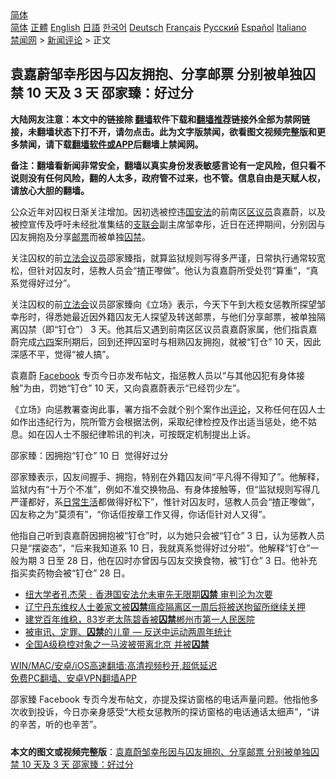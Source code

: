  <!-- 面包屑导航 --> <div class="breadcrumb"><!-- GTranslate: https://gtranslate.io/ -->  <div class="switcher notranslate">  <div class="selected">  <a href="#" onclick="return false;"> 简体</a>  </div>  <div class="option">  <a href="https://www.bannedbook.org" onclick="doGTranslate('zh-CN|zh-CN');jQuery('div.switcher div.selected a').html(jQuery(this).html());return false;" title="简体中文" class="nturl selected"> 简体</a>  <a href="https://www.bannedbook.org/zh-tw/" onclick="doGTranslate('zh-CN|zh-TW');jQuery('div.switcher div.selected a').html(jQuery(this).html());return false;" title="繁體中文" class="nturl"> 正體</a>  <a href="https://www.bannedbook.org/en/" onclick="doGTranslate('zh-CN|en');jQuery('div.switcher div.selected a').html(jQuery(this).html());return false;" title="English" class="nturl"> English</a>  <a href="https://www.bannedbook.org/ja/" onclick="doGTranslate('zh-CN|ja');jQuery('div.switcher div.selected a').html(jQuery(this).html());return false;" title="日本語" class="nturl"> 日語</a>  <a href="https://www.bannedbook.org/ko/" onclick="doGTranslate('zh-CN|ko');jQuery('div.switcher div.selected a').html(jQuery(this).html());return false;" title="한국어" class="nturl"> 한국어</a>  <a href="https://www.bannedbook.org/de/" onclick="doGTranslate('zh-CN|de');jQuery('div.switcher div.selected a').html(jQuery(this).html());return false;" title="Deutsch" class="nturl"> Deutsch</a>  <a href="https://www.bannedbook.org/fr/" onclick="doGTranslate('zh-CN|fr');jQuery('div.switcher div.selected a').html(jQuery(this).html());return false;" title="Français" class="nturl"> Français</a>  <a href="https://www.bannedbook.org/ru/" onclick="doGTranslate('zh-CN|ru');jQuery('div.switcher div.selected a').html(jQuery(this).html());return false;" title="Русский" class="nturl"> Русский</a>  <a href="https://www.bannedbook.org/es/" onclick="doGTranslate('zh-CN|es');jQuery('div.switcher div.selected a').html(jQuery(this).html());return false;" title="Español" class="nturl"> Español</a>  <a href="https://www.bannedbook.org/it/" onclick="doGTranslate('zh-CN|it');jQuery('div.switcher div.selected a').html(jQuery(this).html());return false;" title="Italiano" class="nturl"> Italiano</a>  </div>  </div>      <div class='breadcrumb-sub'><!-- Breadcrumb NavXT 6.3.0 --> <a href="https://www.bannedbook.org/" class="home">禁闻网</a> &gt; <a href="https://www.bannedbook.org/bnews/comments/" class="category">新闻评论</a> &gt; 正文</div></div><h2>袁嘉蔚邹幸彤因与囚友拥抱、分享邮票 分别被单独囚禁 10 天及 3 天 邵家臻：好过分</h2> <p class="notice"><b>大陆网友注意：本文中的链接除 <a href="https://github.com/bannedbook/fanqiang" >翻墙</a>软件下载和<a href="https://github.com/killgcd/justmysocks/blob/master/README.md">翻墙推荐</a>链接外全部为禁网链接，未翻墙状态下打不开，请勿点击。此为文字版禁闻，欲看图文视频完整版和更多禁闻，请下载<a href="https://github.com/bannedbook/fanqiang">翻墙软件或APP</a>后翻墙上禁闻网。</p><p>备注：翻墙看新闻非常安全，翻墙以真实身份发表敏感言论有一定风险，但只看不说则没有任何风险，翻的人太多，政府管不过来，也不管。信息自由是天赋人权，请放心大胆的翻墙。</b></p>  <div class="entry">  <p>公众近年对囚权日渐关注增加。因初选被控违<a href="https://www.bannedbook.org/bnews/tag/%e5%9b%bd%e5%ae%89%e6%b3%95/" class="st_tag internal_tag" rel="tag" title="标签 国安法 下的日志">国安法</a>的前南区<a href="https://www.bannedbook.org/bnews/tag/%E5%8C%BA%E8%AE%AE%E5%91%98/" class="st_tag internal_tag" rel="tag" title="标签 区议员 下的日志">区议员</a>袁嘉蔚，以及被控宣传及呼吁未经批准集结的<a href="https://www.bannedbook.org/bnews/tag/%e6%94%af%e8%81%94%e4%bc%9a/" class="st_tag internal_tag" rel="tag" title="标签 支联会 下的日志">支联会</a>副主席邹幸彤，近日在还押期间，分别因与囚友拥抱及分享<a href="https://www.bannedbook.org/bnews/tag/%e9%82%ae%e7%a5%a8/" class="st_tag internal_tag" rel="tag" title="标签 邮票 下的日志">邮票</a>而被单独<a href="https://www.bannedbook.org/bnews/tag/%E5%9B%9A%E7%A6%81/" class="st_tag internal_tag" rel="tag" title="标签 囚禁 下的日志">囚禁</a>。</p> <p>关注囚权的前<a href="https://www.bannedbook.org/bnews/tag/%E7%AB%8B%E6%B3%95%E4%BC%9A%E8%AE%AE%E5%91%98/" class="st_tag internal_tag" rel="tag" title="标签 立法会议员 下的日志">立法会议员</a>邵家臻指，就算监狱规则写得多严谨，日常执行通常较宽松，但针对囚友时，惩教人员会“揸正嚟做”。他认为袁嘉蔚所受处罚“算重”，“真系觉得好过分”。</p>  <p>关注囚权的前<a href="https://www.bannedbook.org/bnews/tag/%e7%ab%8b%e6%b3%95%e4%bc%9a/" class="st_tag internal_tag" rel="tag" title="标签 立法会 下的日志">立法会</a>议员邵家臻向《立场》表示，今天下午到大榄女惩教所探望邹幸彤时，得悉她最近因外籍囚友无人探望及转送邮票，与他们分享邮票，被单独隔离囚禁（即“钉仓”） 3 天。他其后又遇到前南区区议员袁嘉蔚家属，他们指袁嘉蔚完成<span class='wp_keywordlink'><a href="https://www.bannedbook.org/forum2/topic2509.html" title="《中国六四真相》" target="_blank">六四</a></span>案刑期后，回到还押囚室时与相熟囚友拥抱，就被“钉仓” 10 天，因此深感不平，觉得“被人搞”。</p> <p>袁嘉蔚 <a href="https://www.bannedbook.org/bnews/tag/facebook/" class="st_tag internal_tag" rel="tag" title="标签 Facebook 下的日志">Facebook</a> 专页今日亦发布帖文，指惩教人员以“与其他囚犯有身体接触”为由，罚她“钉仓” 10 天，又向袁嘉蔚表示“已经罚少左”。</p>  <p>《立场》向惩教署查询此事，署方指不会就个别个案作出<span class='wp_keywordlink_affiliate'><a href="https://www.bannedbook.org/bnews/comments/" title="新闻评论" target="_blank">评论</a></span>，又称任何在囚人士如作出违纪行为，院所管方会根据法例，采取纪律检控及作出适当惩处，绝不姑息。如在囚人士不服纪律聆讯的判决，可按既定机制提出上诉。</p> <p>邵家臻：因拥抱“钉仓” 10 日  觉得好过分</p>  <p>邵家臻表示，囚友间握手、拥抱，特别在外籍囚友间“平凡得不得知了”。他解释，监狱内有“十万个不准”，例如不准交换物品、有身体接触等，但“监狱规则写得几严谨都好，系<a href="https://www.bannedbook.org/bnews/tag/%e6%97%a5%e5%b8%b8%e7%94%9f%e6%b4%bb/" class="st_tag internal_tag" rel="tag" title="标签 日常生活 下的日志">日常生活</a>都做得好松下”，惟针对囚友时，惩教人员会“揸正嚟做”，囚友称之为“莫须有”，“你话佢按章工作又得，你话佢针对人又得”。</p> <p>他指自己听到袁嘉蔚因拥抱被“钉仓”时，以为她只会被“钉仓” 3 日，认为惩教人员只是“摆姿态”，“后来我知道系 10 日，我就真系觉得好过分啦”。他解释“钉仓”一般为期 3 日至 28 日，他在囚时亦曾因与囚友交换食物，被“钉仓” 3 日。他补充指买卖药物会被“钉仓” 28 日。</p>  <ul class='op-related-articles' title='相关阅读'> <li><a href='https://www.bannedbook.org/bnews/comments/20210630/1577547.html' target='_blank'>纽大学者孔杰荣﹕香港国安法允未审先无限期<b>囚禁</b> 审判沦为次要</a></li> <li><a href='https://www.bannedbook.org/bnews/weiquan/20210626/1575081.html' target='_blank'>辽宁丹东维权人士姜家文被<b>囚禁</b>瘟疫隔离区一周后将被送拘留所继续关押</a></li> <li><a href='https://www.bannedbook.org/bnews/weiquan/20210624/1573587.html' target='_blank'>建党百年维稳&#65292;83岁老太陈碧香被<b>囚禁</b>郴州市第一人民医院</a></li> <li><a href='https://www.bannedbook.org/bnews/comments/20210610/1564060.html' target='_blank'>被审讯、定罪、<b>囚禁</b>的儿童 — 反送中运动两周年统计</a></li> <li><a href='https://www.bannedbook.org/bnews/weiquan/20210530/1556834.html' target='_blank'>全国A级稳控对象之一马波被带离北京 并被<b>囚禁</b></a></li> </ul> <p class="texttj"> <a href="https://github.com/bannedbook/fanqiang/wiki/V2ray%E6%9C%BA%E5%9C%BA" target="_blank">WIN/MAC/安卓/iOS高速翻墙:高清视频秒开,超低延迟</a><br/> <a href="https://github.com/bannedbook/fanqiang/wiki/%E7%A6%81%E9%97%BB%E7%BD%91%E5%AE%89%E5%8D%93%E7%BF%BB%E5%A2%99%E6%96%B0%E9%97%BBAPP" target="_blank">免费PC翻墙、安卓VPN翻墙APP</a></p><p>邵家臻 Facebook 专页今发布帖文，亦提及探访窗格的电话声量问题。他指他多次收到投诉，今日亦亲身感受“大榄女惩教所的探访窗格的电话通话太细声”，“讲的辛苦，听的也辛苦”。</p><a name='sharetosocial'></a>  <div style="margin-bottom:5px;padding-bottom:5px;clear:both"> <div id="archive-pix-1" class="banner-ads"> <!-- AuctionX Display platform tag START --> <div id="26318x728x90x621x_ADSLOT2" clicktrack="%%CLICK_URL_ESC%%"></div> <!-- AuctionX Display platform tag END --> </div> <div id="archive-pix-2" class="banner-ads"> <!-- AuctionX Display platform tag START --> <div id="26315x300x250x621x_ADSLOT2" clicktrack="%%CLICK_URL_ESC%%"></div> <!-- AuctionX Display platform tag END --> </div> </div>  <div id="archive-pix-1" class="banner-ads"> <!-- AuctionX Display platform tag START --> <div id="26318x728x90x621x_ADSLOT3" clicktrack="%%CLICK_URL_ESC%%"></div> <!-- AuctionX Display platform tag END --> </div> <div><b>本文的图文或视频完整版</b>：<a href='https://www.bannedbook.org/bnews/comments/20210725/1593583.html'>袁嘉蔚邹幸彤因与囚友拥抱、分享邮票 分别被单独囚禁 10 天及 3 天 邵家臻：好过分</a></div>  </div><!--END ENTRY--> 